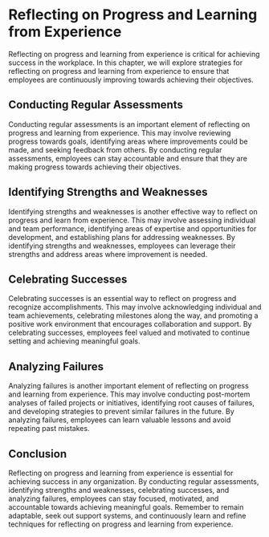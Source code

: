 Reflecting on Progress and Learning from Experience
==============================================================================================

Reflecting on progress and learning from experience is critical for achieving success in the workplace. In this chapter, we will explore strategies for reflecting on progress and learning from experience to ensure that employees are continuously improving towards achieving their objectives.

Conducting Regular Assessments
------------------------------

Conducting regular assessments is an important element of reflecting on progress and learning from experience. This may involve reviewing progress towards goals, identifying areas where improvements could be made, and seeking feedback from others. By conducting regular assessments, employees can stay accountable and ensure that they are making progress towards achieving their objectives.

Identifying Strengths and Weaknesses
------------------------------------

Identifying strengths and weaknesses is another effective way to reflect on progress and learn from experience. This may involve assessing individual and team performance, identifying areas of expertise and opportunities for development, and establishing plans for addressing weaknesses. By identifying strengths and weaknesses, employees can leverage their strengths and address areas where improvement is needed.

Celebrating Successes
---------------------

Celebrating successes is an essential way to reflect on progress and recognize accomplishments. This may involve acknowledging individual and team achievements, celebrating milestones along the way, and promoting a positive work environment that encourages collaboration and support. By celebrating successes, employees feel valued and motivated to continue setting and achieving meaningful goals.

Analyzing Failures
------------------

Analyzing failures is another important element of reflecting on progress and learning from experience. This may involve conducting post-mortem analyses of failed projects or initiatives, identifying root causes of failures, and developing strategies to prevent similar failures in the future. By analyzing failures, employees can learn valuable lessons and avoid repeating past mistakes.

Conclusion
----------

Reflecting on progress and learning from experience is essential for achieving success in any organization. By conducting regular assessments, identifying strengths and weaknesses, celebrating successes, and analyzing failures, employees can stay focused, motivated, and accountable towards achieving meaningful goals. Remember to remain adaptable, seek out support systems, and continuously learn and refine techniques for reflecting on progress and learning from experience.
